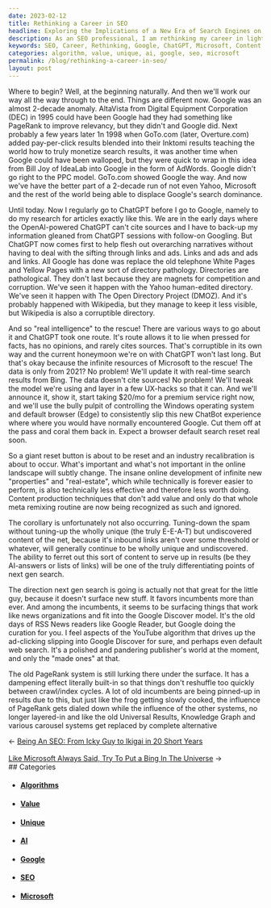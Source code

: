 ```yaml
---
date: 2023-02-12
title: Rethinking a Career in SEO
headline: Exploring the Implications of a New Era of Search Engines on My Career in SEO
description: As an SEO professional, I am rethinking my career in light of the new era of search engines. Google's dominance has been challenged by ChatGPT and Microsoft, and content production techniques that don't add value are now being ignored. I'm noticing that Google is favoring incumbents more than ever, and the old PageRank system is slowly being replaced by other systems. I'm exploring the implications of this shift, and the impact it will have on my career.
keywords: SEO, Career, Rethinking, Google, ChatGPT, Microsoft, Content Production, Value, Unique, Undiscovered, Algorithms, PageRank, Discover, Knowledge Graph, Incumbents, Results
categories: algorithm, value, unique, ai, google, seo, microsoft
permalink: /blog/rethinking-a-career-in-seo/
layout: post
---
```



Where to begin? Well, at the beginning naturally. And then we'll work our way
all the way through to the end. Things are different now. Google was an almost
2-decade anomaly. AltaVista from Digital Equipment Corporation (DEC) in 1995
could have been Google had they had something like PageRank to improve
relevancy, but they didn't and Google did. Next probably a few years later 1n
1998 when GoTo.com (later, Overture.com) added pay-per-click results blended
into their Inktomi results teaching the world how to truly monetize search
results, it was another time when Google could have been walloped, but they
were quick to wrap in this idea from Bill Joy of IdeaLab into Google in the
form of AdWords. Google didn't go right to the PPC model. GoTo.com showed
Google the way. And now we've have the better part of a 2-decade run of not
even Yahoo, Microsoft and the rest of the world being able to displace Google's
search dominance.

Until today. Now I regularly go to ChatGPT before I go to Google, namely to do
my research for articles exactly like this. We are in the early days where the
OpenAI-powered ChatGPT can't cite sources and I have to back-up my information
gleaned from ChatGPT sessions with follow-on Googling. But ChatGPT now comes
first to help flesh out overarching narratives without having to deal with the
sifting through links and ads. Links and ads and ads and links. All Google has
done was replace the old telephone White Pages and Yellow Pages with a new sort
of directory pathology. Directories are pathological. They don't last because
they are magnets for competition and corruption. We've seen it happen with the
Yahoo human-edited directory. We've seen it happen with The Open Directory
Project (DMOZ). And it's probably happened with Wikipedia, but they manage to
keep it less visible, but Wikipedia is also a corruptible directory.

And so "real intelligence" to the rescue! There are various ways to go about it
and ChatGPT took one route. It's route allows it to lie when pressed for facts,
has no opinions, and rarely cites sources. That's corruptible in its own way
and the current honeymoon we're on with ChatGPT won't last long. But that's
okay because the infinite resources of Microsoft to the rescue! The data is
only from 2021? No problem! We'll update it with real-time search results from
Bing. The data doesn't cite sources! No problem! We'll tweak the model we're
using and layer in a few UX-hacks so that it can. And we'll announce it, show
it, start taking $20/mo for a premium service right now, and we'll use the
bully pulpit of controlling the Windows operating system and default browser
(Edge) to consistently slip this new ChatBot experience where where you would
have normally encountered Google. Cut them off at the pass and coral them back
in. Expect a browser default search reset real soon.

So a giant reset button is about to be reset and an industry recalibration is
about to occur. What's important and what's not important in the online
landscape will subtly change. The insane online development of infinite new
"properties" and "real-estate", which while technically is forever easier to
perform, is also technically less effective and therefore less worth doing.
Content production techniques that don't add value and only do that whole meta
remixing routine are now being recognized as such and ignored.

The corollary is unfortunately not also occurring. Tuning-down the spam without
tuning-up the wholly unique (the truly E-E-A-T) but undiscovered content of the
net, because it's inbound links aren't over some threshold or whatever, will
generally continue to be wholly unique and undiscovered. The ability to ferret
out this sort of content to serve up in results (be they AI-answers or lists of
links) will be one of the truly differentiating points of next gen search.

The direction next gen search is going is actually not that great for the
little guy, because it doesn't surface new stuff. It favors incumbents more
than ever. And among the incumbents, it seems to be surfacing things that work
like news organizations and fit into the Google Discover model. It's the old
days of RSS News readers like Google Reader, but Google doing the curation for
you. I feel aspects of the YouTube algorithm that drives up the ad-clicking
slipping into Google Discover for sure, and perhaps even default web search.
It's a polished and pandering publisher's world at the moment, and only the
"made ones" at that.

The old PageRank system is still lurking there under the surface. It has a
dampening effect literally built-in so that things don't reshuffle too quickly
between crawl/index cycles. A lot of old incumbents are being pinned-up in
results due to this, but just like the frog getting slowly cooked, the
influence of PageRank gets dialed down while the influence of the other
systems, no longer layered-in and like the old Universal Results, Knowledge
Graph and various carousel systems get replaced by complete alternative


<div class="arrow-links"><div class="post-nav-prev"><span class="arrow">&larr;&nbsp;</span><a href="/blog/being-an-seo-from-icky-guy-to-ikigai-in-20-short-years/">Being An SEO: From Icky Guy to Ikigai in 20 Short Years</a></div> &nbsp; <div class="post-nav-next"><a href="/blog/like-microsoft-always-said-try-to-put-a-bing-in-the-universe/">Like Microsoft Always Said, Try To Put a Bing In The Universe</a><span class="arrow">&nbsp;&rarr;</span></div></div>
## Categories

<ul>
<li><h4><a href='/algorithm/'>Algorithms</a></h4></li>
<li><h4><a href='/value/'>Value</a></h4></li>
<li><h4><a href='/unique/'>Unique</a></h4></li>
<li><h4><a href='/ai/'>AI</a></h4></li>
<li><h4><a href='/google/'>Google</a></h4></li>
<li><h4><a href='/seo/'>SEO</a></h4></li>
<li><h4><a href='/microsoft/'>Microsoft</a></h4></li></ul>